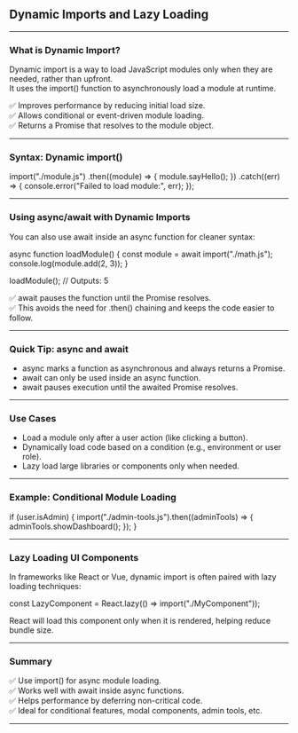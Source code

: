 ## Dynamic Imports and Lazy Loading

---

### What is Dynamic Import?

<span class="emphasis">Dynamic import</span> is a way to load JavaScript modules only when they are needed, rather than upfront.  
It uses the <span class="codeSnip">import()</span> function to asynchronously load a module at runtime.

✅ Improves performance by reducing initial load size.  
✅ Allows conditional or event-driven module loading.  
✅ Returns a <span class="codeSnip">Promise</span> that resolves to the module object.

---

### Syntax: Dynamic import()

import("./module.js")
  .then((module) => {
    module.sayHello();
  })
  .catch((err) => {
    console.error("Failed to load module:", err);
  });

---

### Using async/await with Dynamic Imports

You can also use <span class="codeSnip">await</span> inside an <span class="codeSnip">async</span> function for cleaner syntax:

async function loadModule() {
  const module = await import("./math.js");
  console.log(module.add(2, 3));
}

loadModule(); // Outputs: 5

✅ <span class="emphasis">await</span> pauses the function until the Promise resolves.  
✅ This avoids the need for <span class="codeSnip">.then()</span> chaining and keeps the code easier to follow.

---

### Quick Tip: async and await

- <span class="codeSnip">async</span> marks a function as asynchronous and always returns a Promise.
- <span class="codeSnip">await</span> can only be used inside an <span class="codeSnip">async</span> function.
- <span class="codeSnip">await</span> pauses execution until the awaited Promise resolves.

---

### Use Cases

- Load a module only after a user action (like clicking a button).
- Dynamically load code based on a condition (e.g., environment or user role).
- Lazy load large libraries or components only when needed.

---

### Example: Conditional Module Loading

if (user.isAdmin) {
  import("./admin-tools.js").then((adminTools) => {
    adminTools.showDashboard();
  });
}

---

### Lazy Loading UI Components

In frameworks like React or Vue, dynamic import is often paired with lazy loading techniques:

const LazyComponent = React.lazy(() => import("./MyComponent"));

React will load this component only when it is rendered, helping reduce bundle size.

---

### Summary

✅ Use <span class="codeSnip">import()</span> for async module loading.  
✅ Works well with <span class="codeSnip">await</span> inside <span class="codeSnip">async</span> functions.  
✅ Helps performance by deferring non-critical code.  
✅ Ideal for conditional features, modal components, admin tools, etc.

---

